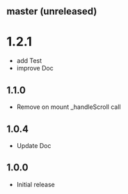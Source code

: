 ## master (unreleased)

# 1.2.1

- add Test
- improve Doc

## 1.1.0

- Remove on mount _handleScroll call

## 1.0.4

- Update Doc

## 1.0.0

- Initial release
